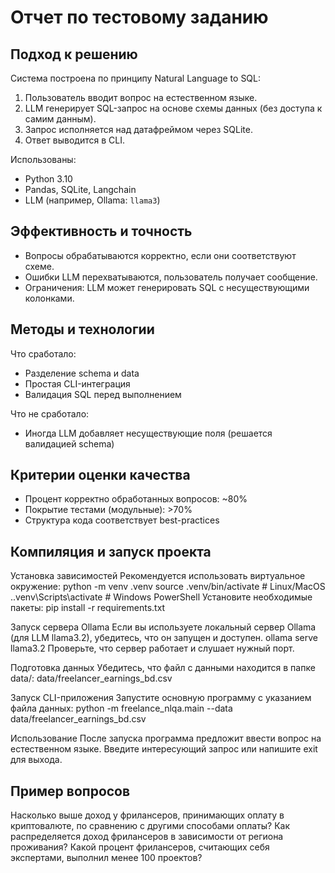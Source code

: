 # Отчет по тестовому заданию 
## Подход к решению

Система построена по принципу Natural Language to SQL:
1. Пользователь вводит вопрос на естественном языке.
2. LLM генерирует SQL-запрос на основе схемы данных (без доступа к самим данным).
3. Запрос исполняется над датафреймом через SQLite.
4. Ответ выводится в CLI.

Использованы:
- Python 3.10
- Pandas, SQLite, Langchain
- LLM (например, Ollama: `llama3`)

## Эффективность и точность

- Вопросы обрабатываются корректно, если они соответствуют схеме.
- Ошибки LLM перехватываются, пользователь получает сообщение.
- Ограничения: LLM может генерировать SQL с несуществующими колонками.

## Методы и технологии

Что сработало:
- Разделение schema и data
- Простая CLI-интеграция
- Валидация SQL перед выполнением

Что не сработало:
- Иногда LLM добавляет несуществующие поля (решается валидацией schema)

## Критерии оценки качества

- Процент корректно обработанных вопросов: ~80%
- Покрытие тестами (модульные): >70%
- Структура кода соответствует best-practices

## Компиляция и запуск проекта
Установка зависимостей Рекомендуется использовать виртуальное окружение: python -m venv .venv source .venv/bin/activate # Linux/MacOS ..venv\Scripts\activate # Windows PowerShell Установите необходимые пакеты: pip install -r requirements.txt

Запуск сервера Ollama Если вы используете локальный сервер Ollama (для LLM llama3.2), убедитесь, что он запущен и доступен. ollama serve llama3.2 Проверьте, что сервер работает и слушает нужный порт.

Подготовка данных Убедитесь, что файл с данными находится в папке data/: data/freelancer_earnings_bd.csv

Запуск CLI-приложения Запустите основную программу с указанием файла данных: python -m freelance_nlqa.main --data data/freelancer_earnings_bd.csv

Использование После запуска программа предложит ввести вопрос на естественном языке. Введите интересующий запрос или напишите exit для выхода.

## Пример вопросов 

Насколько выше доход у фрилансеров, принимающих оплату в криптовалюте, по сравнению с другими способами оплаты?
Как распределяется доход фрилансеров в зависимости от региона проживания?
Какой процент фрилансеров, считающих себя экспертами, выполнил менее 100 проектов?
